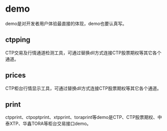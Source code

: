 # demo
demo是对开发者用户体验最直接的体现，demo也要认真写。

## ctpping
CTP交易及行情通道检测工具，可通过替换dll方式连接CTP股票期权等其它各个通道。

## prices
CTP柜台行情显示工具，可通过替换dll方式连接CTP股票期权等其它各个通道。

## print
ctpprint、ctpoptprint、xtpprint、toraprint等demo是CTP、CTP股票期权、中泰XTP、华鑫TORA等柜台交易接口demo。
